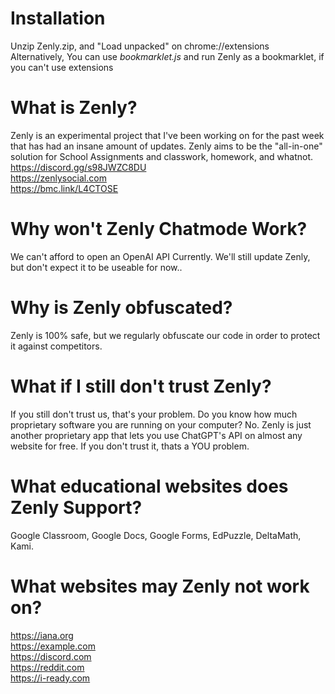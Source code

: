 # Installation
Unzip Zenly.zip, and "Load unpacked" on chrome://extensions </br>
Alternatively, You can use *bookmarklet.js* and run Zenly as a bookmarklet, if you can't use extensions </br>
# What is Zenly?
Zenly is an experimental project that I've been working on for the past week that has had an insane amount of updates. Zenly aims to be the "all-in-one" solution for School Assignments and classwork, homework, and whatnot. </br>
https://discord.gg/s98JWZC8DU </br>
https://zenlysocial.com </br>
https://bmc.link/L4CTOSE </br>
# Why won't Zenly Chatmode Work?
We can't afford to open an OpenAI API Currently. We'll still update Zenly, but don't expect it to be useable for now.. </br>

# Why is Zenly obfuscated?
Zenly is 100% safe, but we regularly obfuscate our code in order to protect it against competitors. </br>

# What if I still don't trust Zenly?
If you still don't trust us, that's your problem. Do you know how much proprietary software you are running on your computer? No. Zenly is just another proprietary app that lets you use ChatGPT's API on almost any website for free. If you don't trust it, thats a YOU problem. </br>

# What educational websites does Zenly Support?
Google Classroom, Google Docs, Google Forms, EdPuzzle, DeltaMath, Kami.

# What websites may Zenly not work on?
https://iana.org </br>
https://example.com </br>
https://discord.com </br>
https://reddit.com </br>
https://i-ready.com </br>
